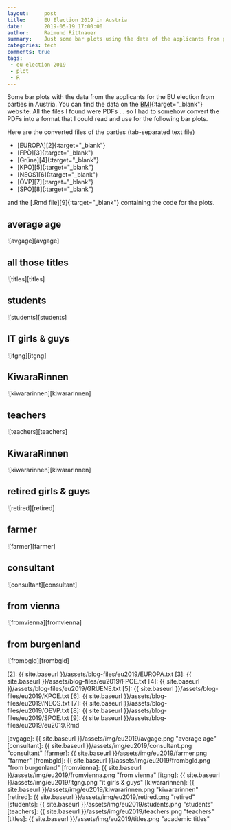 ```yaml
---
layout:     post
title:      EU Election 2019 in Austria
date:       2019-05-19 17:00:00
author:     Raimund Rittnauer
summary:    Just some bar plots using the data of the applicants from parties in Austria
categories: tech
comments: true
tags:
 - eu election 2019
 - plot
 - R
---
```


Some bar plots with the data from the applicants for the EU election from parties in Austria. You can find the data on the [BMI][1]{:target="_blank"} website.
All the files I found were PDFs ... so I had to somehow convert the PDFs into a format that I could read and use for the following bar plots.

Here are the converted files of the parties (tab-separated text file)

* [EUROPA][2]{:target="_blank"}
* [FPÖ][3]{:target="_blank"}
* [Grüne][4]{:target="_blank"}
* [KPÖ][5]{:target="_blank"}
* [NEOS][6]{:target="_blank"}
* [ÖVP][7]{:target="_blank"}
* [SPÖ][8]{:target="_blank"}

and the [.Rmd file][9]{:target="_blank"} containing the code for the plots.

## average age

![avgage][avgage]

## all those titles

![titles][titles]

## students

![students][students]

## IT girls & guys

![itgng][itgng]

## KiwaraRinnen

![kiwararinnen][kiwararinnen]

## teachers

![teachers][teachers]

## KiwaraRinnen

![kiwararinnen][kiwararinnen]

## retired girls & guys

![retired][retired]

## farmer

![farmer][farmer]

## consultant

![consultant][consultant]

## from vienna

![fromvienna][fromvienna]

## from burgenland

![frombgld][frombgld]

[1]: https://www.bmi.gv.at/412/Europawahlen/Europawahl_2019/start.aspx#pk_04
[2]: {{ site.baseurl }}/assets/blog-files/eu2019/EUROPA.txt
[3]: {{ site.baseurl }}/assets/blog-files/eu2019/FPOE.txt
[4]: {{ site.baseurl }}/assets/blog-files/eu2019/GRUENE.txt
[5]: {{ site.baseurl }}/assets/blog-files/eu2019/KPOE.txt
[6]: {{ site.baseurl }}/assets/blog-files/eu2019/NEOS.txt
[7]: {{ site.baseurl }}/assets/blog-files/eu2019/OEVP.txt
[8]: {{ site.baseurl }}/assets/blog-files/eu2019/SPOE.txt
[9]: {{ site.baseurl }}/assets/blog-files/eu2019/eu2019.Rmd

[avgage]: {{ site.baseurl }}/assets/img/eu2019/avgage.png "average age"
[consultant]: {{ site.baseurl }}/assets/img/eu2019/consultant.png "consultant"
[farmer]: {{ site.baseurl }}/assets/img/eu2019/farmer.png "farmer"
[frombgld]: {{ site.baseurl }}/assets/img/eu2019/frombgld.png "from burgenland"
[fromvienna]: {{ site.baseurl }}/assets/img/eu2019/fromvienna.png "from vienna"
[itgng]: {{ site.baseurl }}/assets/img/eu2019/itgng.png "it girls & guys"
[kiwararinnen]: {{ site.baseurl }}/assets/img/eu2019/kiwararinnen.png "kiwararinnen"
[retired]: {{ site.baseurl }}/assets/img/eu2019/retired.png "retired"
[students]: {{ site.baseurl }}/assets/img/eu2019/students.png "students"
[teachers]: {{ site.baseurl }}/assets/img/eu2019/teachers.png "teachers"
[titles]: {{ site.baseurl }}/assets/img/eu2019/titles.png "academic titles"